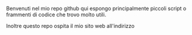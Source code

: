 Benvenuti nel mio repo github qui espongo principalmente  piccoli script o frammenti di codice che trovo molto utili.

Inoltre questo repo ospita il mio sito web all'indirizzo 

